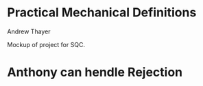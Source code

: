 # Practical Mechanical Definitions
Andrew Thayer

Mockup of project for SQC.

# Anthony can hendle Rejection
